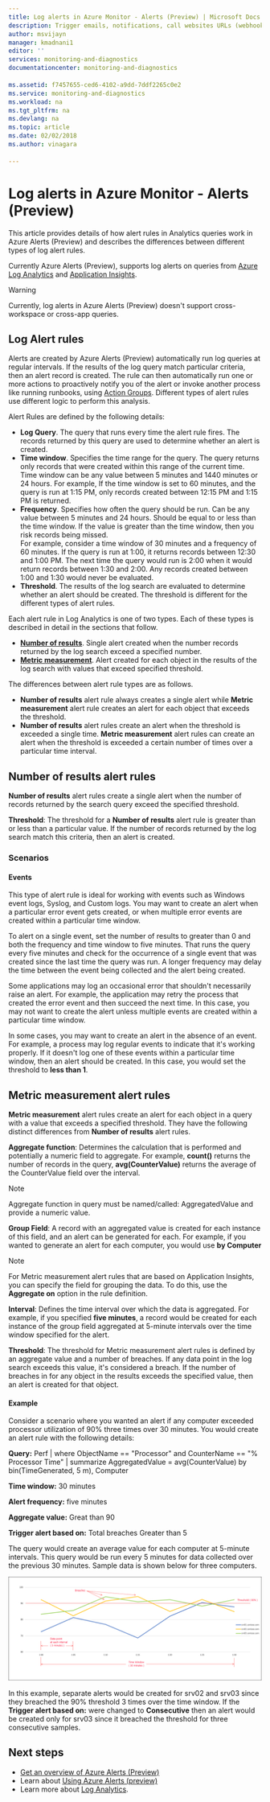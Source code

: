 ```yaml
---
title: Log alerts in Azure Monitor - Alerts (Preview) | Microsoft Docs
description: Trigger emails, notifications, call websites URLs (webhooks), or automation when the complex query conditions you specify are met for Azure Alerts (Preview).
author: msvijayn
manager: kmadnani1
editor: ''
services: monitoring-and-diagnostics
documentationcenter: monitoring-and-diagnostics

ms.assetid: f7457655-ced6-4102-a9dd-7ddf2265c0e2
ms.service: monitoring-and-diagnostics
ms.workload: na
ms.tgt_pltfrm: na
ms.devlang: na
ms.topic: article
ms.date: 02/02/2018
ms.author: vinagara

---
```

# Log alerts in Azure Monitor - Alerts (Preview)
This article provides details of how alert rules in Analytics queries work in Azure Alerts (Preview) and describes the differences between different types of log alert rules.

Currently Azure Alerts (Preview), supports log alerts on queries from [Azure Log Analytics](../log-analytics/log-analytics-tutorial-viewdata.md) and [Application Insights](../application-insights/app-insights-cloudservices.md#view-azure-diagnostic-events).

> [!WARNING]
> 
> Currently, log alerts in Azure Alerts (Preview) doesn't support cross-workspace or cross-app queries.

## Log Alert rules

Alerts are created by Azure Alerts (Preview) automatically run log queries at regular intervals.  If the results of the log query match particular criteria, then an alert record is created. The rule can then automatically run one or more actions to proactively notify you of the alert or invoke another process like running runbooks, using [Action Groups](monitoring-action-groups.md).  Different types of alert rules use different logic to perform this analysis.

Alert Rules are defined by the following details:

- **Log Query**.  The query that runs every time the alert rule fires.  The records returned by this query are used to determine whether an alert is created.
- **Time window**.  Specifies the time range for the query.  The query returns only records that were created within this range of the current time.  Time window can be any value between 5 minutes and 1440 minutes or 24 hours. For example, If the time window is set to 60 minutes, and the query is run at 1:15 PM, only records created between 12:15 PM and 1:15 PM is returned.
- **Frequency**.  Specifies how often the query should be run. Can be any value between 5 minutes and 24 hours. Should be equal to or less than the time window.  If the value is greater than the time window, then you risk records being missed.<br>For example, consider a time window of 30 minutes and a frequency of 60 minutes.  If the query is run at 1:00, it returns records between 12:30 and 1:00 PM.  The next time the query would run is 2:00 when it would return records between 1:30 and 2:00.  Any records created between 1:00 and 1:30 would never be evaluated.
- **Threshold**.  The results of the log search are evaluated to determine whether an alert should be created.  The threshold is different for the different types of alert rules.

Each alert rule in Log Analytics is one of two types.  Each of these types is described in detail in the sections that follow.

- **[Number of results](#number-of-results-alert-rules)**. Single alert created when the number records returned by the log search exceed a specified number.
- **[Metric measurement](#metric-measurement-alert-rules)**.  Alert created for each object in the results of the log search with values that exceed specified threshold.

The differences between alert rule types are as follows.

- **Number of results** alert rule always creates a single alert while **Metric measurement** alert rule creates an alert for each object that exceeds the threshold.
- **Number of results** alert rules create an alert when the threshold is exceeded a single time. **Metric measurement** alert rules can create an alert when the threshold is exceeded a certain number of times over a particular time interval.

## Number of results alert rules
**Number of results** alert rules create a single alert when the number of records returned by the search query exceed the specified threshold.

**Threshold**: The threshold for a **Number of results** alert rule is greater than or less than a particular value.  If the number of records returned by the log search match this criteria, then an alert is created.

### Scenarios

#### Events
This type of alert rule is ideal for working with events such as Windows event logs, Syslog, and Custom logs.  You may want to create an alert when a particular error event gets created, or when multiple error events are created within a particular time window.

To alert on a single event, set the number of results to greater than 0 and both the frequency and time window to five minutes.  That runs the query every five minutes and check for the occurrence of a single event that was created since the last time the query was run.  A longer frequency may delay the time between the event being collected and the alert being created.

Some applications may log an occasional error that shouldn't necessarily raise an alert.  For example, the application may retry the process that created the error event and then succeed the next time.  In this case, you may not want to create the alert unless multiple events are created within a particular time window.  

In some cases, you may want to create an alert in the absence of an event.  For example, a process may log regular events to indicate that it's working properly.  If it doesn't log one of these events within a particular time window, then an alert should be created.  In this case, you would set the threshold to **less than 1**.

## Metric measurement alert rules

**Metric measurement** alert rules create an alert for each object in a query with a value that exceeds a specified threshold.  They have the following distinct differences from **Number of results** alert rules.

**Aggregate function**: Determines the calculation that is performed and potentially a numeric field to aggregate.  For example, **count()** returns the number of records in the query, **avg(CounterValue)** returns the average of the CounterValue field over the interval.

> [!NOTE]
> 
> Aggregate function in query must be named/called: AggregatedValue and provide a numeric value.


**Group Field**: A record with an aggregated value is created for each instance of this field, and an alert can be generated for each.  For example, if you wanted to generate an alert for each computer, you would use **by Computer**   

> [!NOTE]
> 
> For Metric measurement alert rules that are based on Application Insights, you can specify the field for grouping the data. To do this, use the **Aggregate on** option in the rule definition.   

**Interval**:  Defines the time interval over which the data is aggregated.  For example, if you specified **five minutes**, a record would be created for each instance of the group field aggregated at 5-minute intervals over the time window specified for the alert.

**Threshold**: The threshold for Metric measurement alert rules is defined by an aggregate value and a number of breaches.  If any data point in the log search exceeds this value, it's considered a breach.  If the number of breaches in for any object in the results exceeds the specified value, then an alert is created for that object.

#### Example
Consider a scenario where you wanted an alert if any computer exceeded processor utilization of 90% three times over 30 minutes.  You would create an alert rule with the following details:  

<strong>Query:</strong> Perf | where ObjectName == "Processor" and CounterName == "% Processor Time" | summarize AggregatedValue = avg(CounterValue) by bin(TimeGenerated, 5 m), Computer<br>

<strong>Time window:</strong> 30 minutes<br>

<strong>Alert frequency:</strong> five minutes<br>

<strong>Aggregate value:</strong> Great than 90<br>

<strong>Trigger alert based on:</strong> Total breaches Greater than 5<br>


The query would create an average value for each computer at 5-minute intervals.  This query would be run every 5 minutes for data collected over the previous 30 minutes.  Sample data is shown below for three computers.

![Sample query results](../log-analytics/media/log-analytics-alerts/metrics-measurement-sample-graph.png)

In this example, separate alerts would be created for srv02 and srv03 since they breached the 90% threshold 3 times over the time window.  If the **Trigger alert based on:** were changed to **Consecutive** then an alert would be created only for srv03 since it breached the threshold for three consecutive samples.


## Next steps
* [Get an overview of Azure Alerts (Preview)](monitoring-overview-unified-alerts.md)
* Learn about [Using Azure Alerts (preview)](monitor-alerts-unified-usage.md)
* Learn more about [Log Analytics](../log-analytics/log-analytics-overview.md).    
